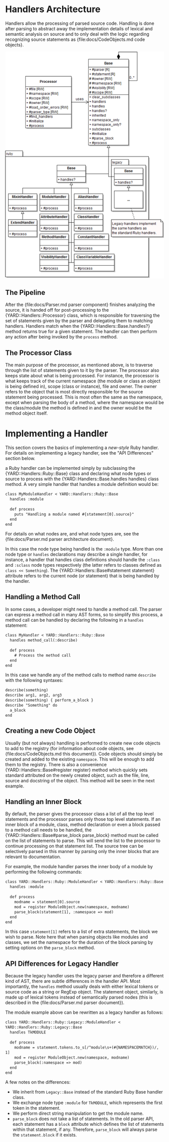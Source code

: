 Handlers Architecture
=====================

Handlers allow the processing of parsed source code. Handling is done after
parsing to abstract away the implementation details of lexical and semantic
analysis on source and to only deal with the logic regarding recognizing
source statements as {file:docs/CodeObjects.md code objects}.

![Handlers Architecture Class Diagram](images/handlers-class-diagram.png)

The Pipeline
------------

After the {file:docs/Parser.md parser component} finishes analyzing the
source, it is handed off for post-processing to the {YARD::Handlers::Processor}
class, which is responsible for traversing the set of statements given by
the parser and delegating them to matching handlers. Handlers match when the
{YARD::Handlers::Base.handles?} method returns true for a given statement.
The handler can then perform any action after being invoked by the `process`
method.

The Processor Class
-------------------

The main purpose of the processor, as mentioned above, is to traverse through
the list of statements given to it by the parser. The processor also keeps
state about what is being processed. For instance, the processor is what keeps
track of the current namespace (the module or class an object is being defined
in), scope (class or instance), file and owner. The owner refers to the object
that is most directly responsible for the source statement being processed. This
is most often the same as the namespace, except when parsing the body of a method, 
where the namespace would be the class/module the method is defined in and the 
owner would be the method object itself.

Implementing a Handler
======================

This section covers the basics of implementing a *new-style* Ruby handler. For
details on implementing a legacy handler, see the "API Differences" section below.

a Ruby handler can be implemented simply by subclassing the {YARD::Handlers::Ruby::Base}
class and declaring what node types or source to process with the {YARD::Handlers::Base.handles handles}
class method. A very simple handler that handles a module definition would be:

    class MyModuleHandler < YARD::Handlers::Ruby::Base
      handles :module
      
      def process
        puts "Handling a module named #{statement[0].source}"
      end
    end
    
For details on what nodes are, and what node types are, see the 
{file:docs/Parser.md parser architecture document}.

In this case the node type being handled is the `:module` type. More than one
node type or `handles` declarations may describe a single handler, for instance,
a handler that handles class definitions should handle the `:class` and `:sclass`
node types respectively (the latter refers to classes defined as `class << Something`).
The {YARD::Handlers::Base#statement statement} attribute refers to the current
node (or statement) that is being handled by the handler.

Handling a Method Call
----------------------

In some cases, a developer might need to handle a method call. The parser can
express a method call in many AST forms, so to simplify this process, a method
call can be handled by declaring the following in a `handles` statement:

    class MyHandler < YARD::Handlers::Ruby::Base
      handles method_call(:describe)
      
      def process
        # Process the method call
      end
    end
    
In this case we handle any of the method calls to method name `describe` with 
the following syntaxes:
    
    describe(something)
    describe arg1, arg2, arg3
    describe(something) { perform_a_block }
    describe "Something" do
      a_block
    end
    
Creating a new Code Object
--------------------------

Usually (but not always) handling is performed to create new code objects to add
to the registry (for information about code objects, see {file:docs/CodeObjects.md this document}).
Code objects should simply be created and added to the existing `namespace`. This
will be enough to add them to the registry. There is also a convenience 
{YARD::Handlers::Base#register register} method which quickly sets standard attributed
on the newly created object, such as the file, line, source and docstring of the
object. This method will be seen in the next example.
    
Handling an Inner Block
-----------------------

By default, the parser gives the processor class a list of all the top level
statements and the processor parses only those top level statements. If an inner
block of a module, class, method declaration or even a block passed to a method call
needs to be handled, the {YARD::Handlers::Base#parse_block parse_block} method must be called on the list of statements
to parse. This will send the list to the processor to continue processing on that
statement list. The source tree can be selectively parsed in this manner by parsing
only the inner blocks that are relevant to documentation.

For example, the module handler parses the inner body of a module by performing
the following commands:

    class YARD::Handlers::Ruby::ModuleHandler < YARD::Handlers::Ruby::Base
      handles :module
  
      def process
        modname = statement[0].source
        mod = register ModuleObject.new(namespace, modname)
        parse_block(statement[1], :namespace => mod)
      end
    end

In this case `statement[1]` refers to a list of extra statements, the block we
wish to parse. Note here that when parsing objects like modules and classes,
we set the namespace for the duration of the block parsing by setting options
on the `parse_block` method.

API Differences for Legacy Handler
----------------------------------

Because the legacy handler uses the legacy parser and therefore a different kind
of AST, there are subtle differences in the handler API. Most importantly, the
`handles` method usually deals with either lexical tokens or source code as a string
or RegExp object. The statement object, similarly, is made up of lexical tokens instead
of semantically parsed nodes (this is described in the {file:docs/Parser.md parser document}). 

The module example above can be rewritten as a legacy handler as follows:

    class YARD::Handlers::Ruby::Legacy::ModuleHandler < YARD::Handlers::Ruby::Legacy::Base
      handles TkMODULE
  
      def process
        modname = statement.tokens.to_s[/^module\s+(#{NAMESPACEMATCH})/, 1]
        mod = register ModuleObject.new(namespace, modname)
        parse_block(:namespace => mod)
      end
    end
    
A few notes on the differences:

  * We inherit from `Legacy::Base` instead of the standard Ruby Base handler class.
  * We exchange node type `:module` for `TkMODULE`, which represents the
    first token in the statement. 
  * We perform direct string manipulation to get the module name. 
  * `parse_block` does not take a list of statements. In the old parser API, 
    each statement has a `block` attribute which defines the list of 
    statements within that statement, if any. Therefore, `parse_block` will 
    always parse the `statement.block` if it exists.
